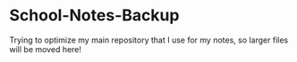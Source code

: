 # School-Notes-Backup
Trying to optimize my main repository that I use for my notes, so larger files will be moved here!
